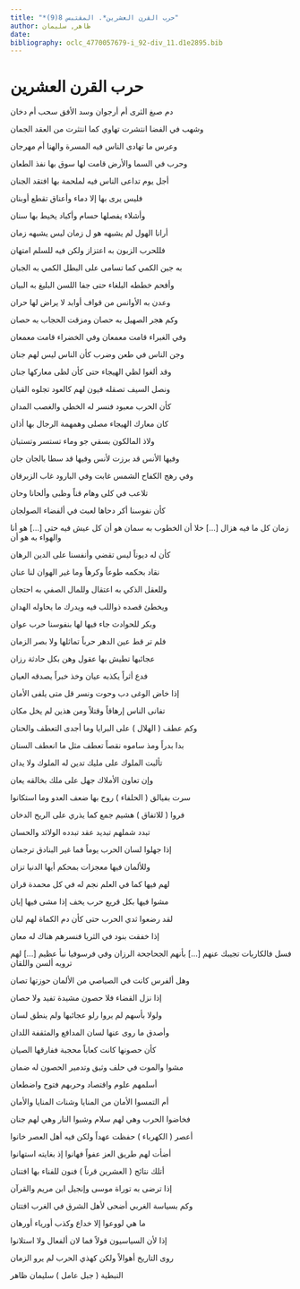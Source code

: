 ```yaml
---
title: "*حرب القرن العشرين*. المقتبس 8(9)"
author: ظاهر, سليمان
date: 
bibliography: oclc_4770057679-i_92-div_11.d1e2895.bib
---
```




#  حرب القرن العشرين 


 دم صبغ الثرى أم أرجوان   وسد الأفق سحب أم دخان  

 وشهب في الفضا انتشرت تهاوي   كما انتثرت من العقد الجمان  

 وعرس ما تهادى الناس فيه   المسرة والهنا أم مهرجان  

 وحرب في السما والأرض قامت   لها سوق بها نفذ الطعان  

 أجل يوم تداعى الناس فيه   لملحمة بها افتقد الجنان  

 فليس يرى بها إلا دماء   وأعناق تقطع أوبنان  

 وأشلاء يفصلها حسام   وأكباد يخيط بها سنان  

 أرانا الهول لم يشبهه هو ل   زمان ليس يشبهه زمان  

 فللحرب الزبون به اعتزاز   ولكن فيه للسلم امتهان  

 به جبن الكمي كما تسامى   على البطل الكمي به الجبان  

 وأفحم خططه البلغاء حتى   جفا اللسن البليغ به البيان  

 وعدن به الأوانس من قواف   أوابد لا يراض لها حران  

 وكم هجر الصهيل به حصان   ومزقت الحجاب به حصان  

 وفي الغبراء قامت معمعان   وفي الخضراء قامت معمعان  

 وجن الناس في طعن وضرب   كأن الناس ليس لهم جنان  

 وقد ألغوا لظي الهيجاء حتى   كأن لظى معاركها جنان  

 ونصل السيف تصقله قيون   لهم كالعود تجلوه القيان  

 كأن الحرب معبود فنسر   له الخطي والغصب المدان  

 كان معارك الهيجاء مصلى   وهمهمة الرجال بها أذان  

 ولاذ المالكون بسقي جو   وماء تستسر وتستبان  

 وفيها الأنس قد برزت لأنس   وفيها قد سطا بالجان جان  

 وفي رهج الكفاح الشمس غابت   وفي البارود غاب الزبرقان  

 تلاعب في كلى وهام   قناً وظبى وألحانا وحان  

 كأن نفوسنا أكر دحاها   لعبث في ألفضاء الصولجان  

 زمان كل ما فيه هزال  [...]  خلا أن الخطوب به سمان   هو أن كل عيش فيه حتى  [...]  هو أنا والهواء به هو أن 

 كأن له ديوناً ليس تقضي   وأنفسنا على الدين الرهان  

 نقاد بحكمه طوعاً وكرهاً   وما غير الهوان لنا عنان  

 وللعقل الذكي به اعتقال   وللمال الصفي به احتجان  

 ويخطئ قصده ذواللب فيه   ويدرك ما يحاوله الهدان  

 وبكر للحوادث جاء فيها   لها بنفوسنا حرب عوان  

 فلم تر قط عين الدهر حرباً   تماثلها ولا بصر الزمان  

 عجائبها تطيش بها عقول   وهن بكل حادثة رزان  

 فدع أثراً يكذبه عيان   وخذ خبراً يصدقه العيان  

 إذا خاض الوغى دب وحوت   ونسر قل متى يلفى الأمان  

 تفانى الناس إرهاقاً وقتلاً   ومن هذين لم يخل مكان  

 وكم عطف ( الهلال ) على البرايا   وما أجدى التعطف والحنان  

 بدا بدراً ومذ ساموه نقصاً   تعطف مثل ما انعطف السنان  

 تألبت الملوك على مليك   تدين له الملوك ولا يدان  

 وإن تعاون الأملاك جهل   على ملك بخالقه يعان  

 سرت بفيالق ( الحلفاء ) روح   بها ضعف العدو وما استكانوا  

 فروا ( للاتفاق ) هشيم جمع   كما يذري على الريح الدخان  

 تبدد شملهم تبديد عقد   تبدده الولائد والحسان  

 إذا جهلوا لسان الحرب يوماً   فما غير البنادق ترجمان  

 وللألمان فيها معجزات   بمحكم أيها الدنيا تزان  

 لهم فيها كما في العلم نجم   له في كل محمدة قران  

 مشوا فيها بكل قريع حرب   يخف إذا مشى فيها إبان  

 لقد رضعوا ثدي الحرب حتى   كأن دم الكماة لهم لبان  

 إذا خفقت بنود في الثريا   فنسرهم هناك له معان  

 فسل فالكاربات تجيبك عنهم  [...]  بأنهم الجحاجحة الرزان   وفي فرسوفيا نبأ عظيم  [...]  لهم ترويه ألسن واللقان 

 وهل ألفرس كانت في الصياصي   من الألمان حوزتها تصان  

 إذا نزل القضاء فلا حصون   مشيدة تفيد ولا حصان  

 ولولا بأسهم لم يروا رلو   عجائبها ولم ينطق لسان  

 وأصدق ما روى عنها لسان   المدافع والمثقفة اللدان  

 كأن حصونها كانت كعاباً   محجبة ففارقها الصيان  

 مشوا والموت في حلف وثيق   وتدمير الحصون له ضمان  

 أسلمهم علوم واقتصاد   وحربهم فتوح واضطعان  

 أم التمسوا الأمان من المنايا   وشنات المنايا والأمان  

 فخاضوا الحرب وهي لهم سلام   وشبوا النار وهي لهم جنان  

 أعصر ( الكهرباء ) حفظت عهداً   ولكن فيه أهل العصر خانوا  

 أضأت لهم طريق العز عفواً   فهانوا إذ بغايته استهانوا  

 أتلك نتائج ( العشرين قرناً )  فنون للفناء بها افتنان  

 إذا ترضى به توراة موسى   وإنجيل ابن مريم والقرآن  

 وكم بسياسة الغربي أضحى   لأهل الشرق في الغرب افتتان  

 ما هي لووعوا إلا خداع   وكذب أورياء أورهان  

 إذا لأن السياسيون قولاً   فما لان ألفعال ولا استلانوا  

 روى التاريخ أهوالاً ولكن   كهذي الحرب لم يرو الزمان  

 النبطية ( جبل عامل ) سليمان  ظاهر 
